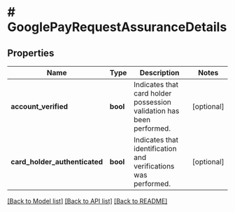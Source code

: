 # # GooglePayRequestAssuranceDetails

## Properties

Name | Type | Description | Notes
------------ | ------------- | ------------- | -------------
**account_verified** | **bool** | Indicates that card holder possession validation has been performed. | [optional]
**card_holder_authenticated** | **bool** | Indicates that identification and verifications was performed. | [optional]

[[Back to Model list]](../../README.md#models) [[Back to API list]](../../README.md#endpoints) [[Back to README]](../../README.md)
